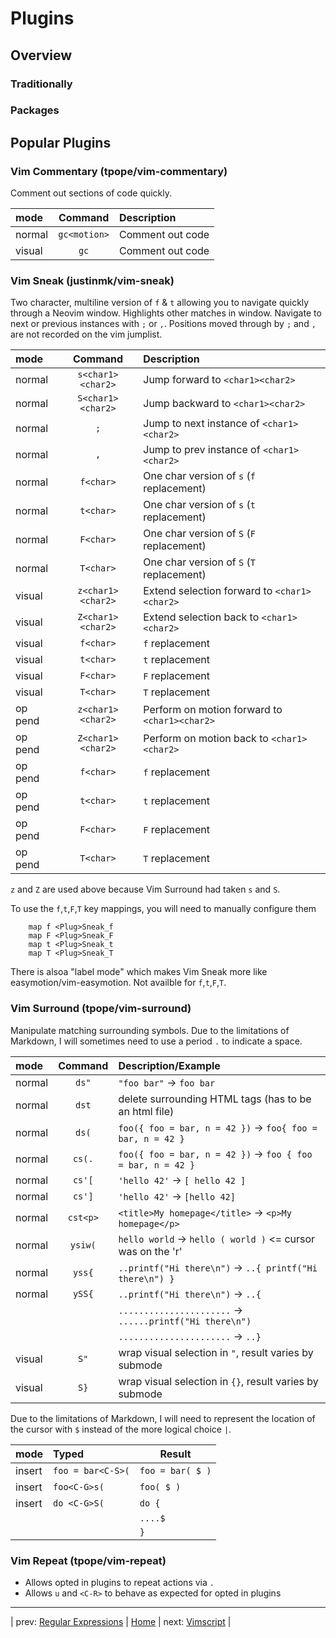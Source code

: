 # Plugins

## Overview

### Traditionally

### Packages

## Popular Plugins

### Vim Commentary (tpope/vim-commentary)

Comment out sections of code quickly.

| mode   | Command      | Description      |
|:------ |:------------:|:---------------- |
| normal | `gc<motion>` | Comment out code |
| visual | `gc`         | Comment out code |

### Vim Sneak (justinmk/vim-sneak)

Two character, multiline version of `f` & `t` allowing
you to navigate quickly through a Neovim window.  Highlights
other matches in window.  Navigate to next or previous
instances with `;` or `,`.  Positions moved through by
`;` and `,` are not recorded on the vim jumplist.

| mode    | Command           | Description                                   |
|:------  |:-----------------:|:--------------------------------------------- |
| normal  | `s<char1><char2>` | Jump forward to `<char1><char2>`              |
| normal  | `S<char1><char2>` | Jump backward to `<char1><char2>`             |
| normal  | `;`               | Jump to next instance of `<char1><char2>`     |
| normal  | `,`               | Jump to prev instance of `<char1><char2>`     |
| normal  | `f<char>`         | One char version of `s` (`f` replacement)     |
| normal  | `t<char>`         | One char version of `s` (`t` replacement)     |
| normal  | `F<char>`         | One char version of `S` (`F` replacement)     |
| normal  | `T<char>`         | One char version of `S` (`T` replacement)     |
| visual  | `z<char1><char2>` | Extend selection forward to `<char1><char2> ` |
| visual  | `Z<char1><char2>` | Extend selection back to `<char1><char2>`     |
| visual  | `f<char>`         | `f` replacement                               |
| visual  | `t<char>`         | `t` replacement                               |
| visual  | `F<char>`         | `F` replacement                               |
| visual  | `T<char>`         | `T` replacement                               |
| op pend | `z<char1><char2>` | Perform on motion forward to `<char1><char2>` |
| op pend | `Z<char1><char2>` | Perform on motion back to `<char1><char2>`    |
| op pend | `f<char>`         | `f` replacement                               |
| op pend | `t<char>`         | `t` replacement                               |
| op pend | `F<char>`         | `F` replacement                               |
| op pend | `T<char>`         | `T` replacement                               |

`z` and `Z` are used above because Vim Surround had taken `s` and `S`.

To use the `f`,`t`,`F`,`T` key mappings, you will need to manually
configure them

```viml
    map f <Plug>Sneak_f
    map F <Plug>Sneak_F
    map t <Plug>Sneak_t
    map T <Plug>Sneak_T
```

There is alsoa "label mode" which makes Vim Sneak more
like easymotion/vim-easymotion.  Not availble for `f`,`t`,`F`,`T`.

### Vim Surround (tpope/vim-surround)

Manipulate matching surrounding symbols.  Due to the limitations of
Markdown, I will sometimes need to use a period `.` to indicate a space.

| mode   | Command  | Description/Example                                         |
|:------ |:--------:|:----------------------------------------------------------- |
| normal | `ds"`    | `"foo bar"` -> `foo bar`                                    |
| normal | `dst`    | delete surrounding HTML tags (has to be an html file)       |
| normal | `ds(`    | `foo({ foo = bar, n = 42 })` -> `foo{ foo = bar, n = 42 }`  |
| normal | `cs(.`   | `foo({ foo = bar, n = 42 })` -> `foo { foo = bar, n = 42 }` |
| normal | `cs'[`   | `'hello 42'` -> `[ hello 42 ]`                              |
| normal | `cs']`   | `'hello 42'` -> `[hello 42]`                                |
| normal | `cst<p>` | `<title>My homepage</title>` -> `<p>My homepage</p>`        |
| normal | `ysiw(`  | `hello world` -> `hello ( world )` <= cursor was on the 'r' |
| normal | `yss{`   | `..printf("Hi there\n")` -> `..{ printf("Hi there\n") }`    |
| normal | `ySS{`   | `..printf("Hi there\n")` -> `..{`                           |
|        |          | `......................` -> `......printf("Hi there\n")`    |
|        |          | `......................` -> `..}`                           |
| visual | `S"`     | wrap visual selection in `"`,  result varies by submode     |
| visual | `S}`     | wrap visual selection in `{}`, result varies by submode     |

Due to the limitations of Markdown, I will need to represent the
location of the cursor with `$` instead of the more logical choice `|`.

| mode    | Typed             | Result           |
|:------  |:------------------|----------------- |
| insert  | `foo = bar<C-S>(` | `foo = bar( $ )` |
| insert  | `foo<C-G>s(`      | `foo( $ )`       |
| insert  | `do <C-G>S(`      | `do { `          |
|         |                   | `....$`          |
|         |                   | `}    `          |

### Vim Repeat (tpope/vim-repeat)

* Allows opted in plugins to repeat actions via `.`
* Allows `u` and `<C-R>` to behave as expected for opted in plugins

---

| prev: [Regular Expressions][1] | [Home][2] | next: [Vimscript][3] |

[1]: 08-RegularExpressions.md
[2]: ../README.md
[3]: 10-Vimscript.md
